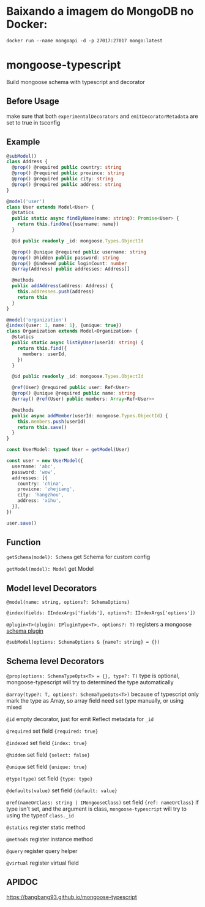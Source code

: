 # Baixando a imagem do MongoDB no Docker:

```
docker run --name mongoapi -d -p 27017:27017 mongo:latest
```

##

# mongoose-typescript
Build mongoose schema with typescript and decorator

## Before Usage
make sure that both `experimentalDecorators` and `emitDecoratorMetadata` are set to true in tsconfig

## Example

```typescript
@subModel()
class Address {
  @prop() @required public country: string
  @prop() @required public province: string
  @prop() @required public city: string
  @prop() @required public address: string
}

@model('user')
class User extends Model<User> {
  @statics
  public static async findByName(name: string): Promise<User> {
    return this.findOne({username: name})
  }

  @id public readonly _id: mongoose.Types.ObjectId

  @prop() @unique @required public username: string
  @prop() @hidden public password: string
  @prop() @indexed public loginCount: number
  @array(Address) public addresses: Address[]

  @methods
  public addAddress(address: Address) {
    this.addresses.push(address)
    return this
  }
}

@model('organization')
@index({user: 1, name: 1}, {unique: true})
class Organization extends Model<Organization> {
  @statics
  public static async listByUser(userId: string) {
    return this.find({
      members: userId,
    })
  }

  @id public readonly _id: mongoose.Types.ObjectId

  @ref(User) @required public user: Ref<User>
  @prop() @unique @required public name: string
  @array() @ref(User) public members: Array<Ref<User>>

  @methods
  public async addMember(userId: mongoose.Types.ObjectId) {
    this.members.push(userId)
    return this.save()
  }
}

const UserModel: typeof User = getModel(User)

const user = new UserModel({
  username: 'abc',
  password: 'wow',
  addresses: [{
    country: 'china',
    provicne: 'zhejiang',
    city: 'hangzhou',
    address: 'xihu',
  }],
})

user.save()
```

## Function
`getSchema(model): Schema` get Schema for custom config

`getModel(model): Model` get Model

## Model level Decorators

`@model(name: string, options?: SchemaOptions)`

`@index(fields: IIndexArgs['fields'], options?: IIndexArgs['options'])`

`@plugin<T>(plugin: IPluginType<T>, options?: T)` registers a mongoose [schema plugin](https://mongoosejs.com/docs/plugins.html)

`@subModel(options: SchemaOptions & {name?: string} = {})`

## Schema level Decorators

`@prop(options: SchemaTypeOpts<T> = {}, type?: T)` type is optional, mongoose-typescript will try to determined the type automatically

`@array(type?: T, options?: SchemaTypeOpts<T>)` because of typescript only mark the type as Array, so array field need set type manually, or using mixed

`@id` empty decorator, just for emit Reflect metadata for `_id`

`@required` set field `{required: true}`

`@indexed` set field `{index: true}`

`@hidden` set field `{select: false}`

`@unique` set field `{unique: true}`

`@type(type)` set field `{type: type}`

`@defaults(value)` set field `{default: value}`

`@ref(nameOrClass: string | IMongooseClass)` set field `{ref: nameOrClass}`
if type isn't set, and the argument is class, `mongoose-typescript` will try to using the typeof `class._id`

`@statics` register static method

`@methods` register instance method

`@query` register query helper

`@virtual` register virtual field

## APIDOC
<https://bangbang93.github.io/mongoose-typescript>
